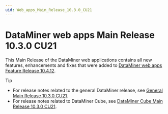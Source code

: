 ```yaml
---
uid: Web_apps_Main_Release_10.3.0_CU21
---
```


# DataMiner web apps Main Release 10.3.0 CU21

This Main Release of the DataMiner web applications contains all new features, enhancements and fixes that were added to [DataMiner web apps Feature Release 10.4.12](xref:Web_apps_Feature_Release_10.4.12).

> [!TIP]
>
> - For release notes related to the general DataMiner release, see [General Main Release 10.3.0 CU21](xref:General_Main_Release_10.3.0_CU21).
> - For release notes related to DataMiner Cube, see [DataMiner Cube Main Release 10.3.0 CU21](xref:Cube_Main_Release_10.3.0_CU21).
